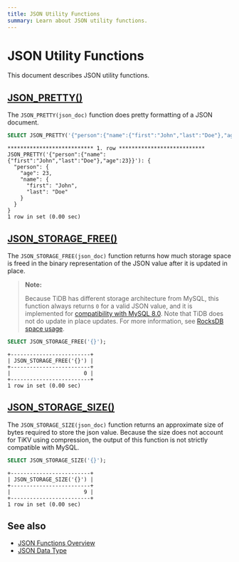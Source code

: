 ```yaml
---
title: JSON Utility Functions
summary: Learn about JSON utility functions.
---
```


# JSON Utility Functions

This document describes JSON utility functions.

## [JSON_PRETTY()](https://dev.mysql.com/doc/refman/8.0/en/json-utility-functions.html#function_json-pretty)

The `JSON_PRETTY(json_doc)` function does pretty formatting of a JSON document.

```sql
SELECT JSON_PRETTY('{"person":{"name":{"first":"John","last":"Doe"},"age":23}}')\G
```

```
*************************** 1. row ***************************
JSON_PRETTY('{"person":{"name":{"first":"John","last":"Doe"},"age":23}}'): {
  "person": {
    "age": 23,
    "name": {
      "first": "John",
      "last": "Doe"
    }
  }
}
1 row in set (0.00 sec)
```

## [JSON_STORAGE_FREE()](https://dev.mysql.com/doc/refman/8.0/en/json-utility-functions.html#function_json-storage-free)

The `JSON_STORAGE_FREE(json_doc)` function returns how much storage space is freed in the binary representation of the JSON value after it is updated in place. 

> **Note:**
>
> Because TiDB has different storage architecture from MySQL, this function always returns `0` for a valid JSON value, and it is implemented for [compatibility with MySQL 8.0](/mysql-compatibility.md). Note that TiDB does not do update in place updates. For more information, see [RocksDB space usage](/storage-engine/rocksdb-overview.md#rocksdb-space-usage).

```sql
SELECT JSON_STORAGE_FREE('{}');
```

```
+-------------------------+
| JSON_STORAGE_FREE('{}') |
+-------------------------+
|                       0 |
+-------------------------+
1 row in set (0.00 sec)
```

## [JSON_STORAGE_SIZE()](https://dev.mysql.com/doc/refman/8.0/en/json-utility-functions.html#function_json-storage-size)

The `JSON_STORAGE_SIZE(json_doc)` function returns an approximate size of bytes required to store the json value. Because the size does not account for TiKV using compression, the output of this function is not strictly compatible with MySQL.

```sql
SELECT JSON_STORAGE_SIZE('{}');
```

```
+-------------------------+
| JSON_STORAGE_SIZE('{}') |
+-------------------------+
|                       9 |
+-------------------------+
1 row in set (0.00 sec)
```

## See also

- [JSON Functions Overview](/functions-and-operators/json-functions.md)
- [JSON Data Type](/data-type-json.md)